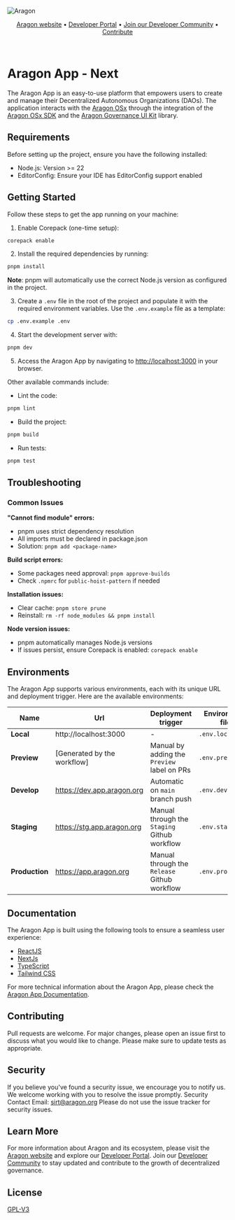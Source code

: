 ![Aragon](https://res.cloudinary.com/dbktgy3vg/image/upload/v1689668058/aragon-app_hpima1.png)

<p align="center">
  <a href="https://aragon.org/">Aragon website</a>
  •
  <a href="https://devs.aragon.org/">Developer Portal</a>
  •
  <a href="https://aragonproject.typeform.com/to/LngekEhU">Join our Developer Community</a>
  •
  <a href="https://aragonproject.typeform.com/dx-contribution">Contribute</a>
</p>

<br/>

# Aragon App - Next

The Aragon App is an easy-to-use platform that empowers users to create and manage their Decentralized Autonomous
Organizations (DAOs). The application interacts with the [Aragon OSx](https://github.com/aragon/osx) through the
integration of the [Aragon OSx SDK](https://github.com/aragon/sdk) and the
[Aragon Governance UI Kit](https://github.com/aragon/gov-ui-kit) library.

## Requirements

Before setting up the project, ensure you have the following installed:

- Node.js: Version >= 22
- EditorConfig: Ensure your IDE has EditorConfig support enabled

## Getting Started

Follow these steps to get the app running on your machine:

1. Enable Corepack (one-time setup):

```bash
corepack enable
```

2. Install the required dependencies by running:

```bash
pnpm install
```

**Note**: pnpm will automatically use the correct Node.js version as configured in the project.

3. Create a `.env` file in the root of the project and populate it with the required environment variables. Use the
   `.env.example` file as a template:

```bash
cp .env.example .env
```

4. Start the development server with:

```bash
pnpm dev
```

5. Access the Aragon App by navigating to [http://localhost:3000](http://localhost:3000) in your browser.

Other available commands include:

- Lint the code:

```bash
pnpm lint
```

- Build the project:

```bash
pnpm build
```

- Run tests:

```bash
pnpm test
```

## Troubleshooting

### Common Issues

**"Cannot find module" errors:**

- pnpm uses strict dependency resolution
- All imports must be declared in package.json
- Solution: `pnpm add <package-name>`

**Build script errors:**

- Some packages need approval: `pnpm approve-builds`
- Check `.npmrc` for `public-hoist-pattern` if needed

**Installation issues:**

- Clear cache: `pnpm store prune`
- Reinstall: `rm -rf node_modules && pnpm install`

**Node version issues:**

- pnpm automatically manages Node.js versions
- If issues persist, ensure Corepack is enabled: `corepack enable`

## Environments

The Aragon App supports various environments, each with its unique URL and deployment trigger. Here are the available
environments:

| Name           | Url                         | Deployment trigger                           | Environment file  |
| -------------- | --------------------------- | -------------------------------------------- | ----------------- |
| **Local**      | http://localhost:3000       | -                                            | `.env.local`      |
| **Preview**    | [Generated by the workflow] | Manual by adding the `Preview` label on PRs  | `.env.preview`    |
| **Develop**    | https://dev.app.aragon.org  | Automatic on `main` branch push              | `.env.develop`    |
| **Staging**    | https://stg.app.aragon.org  | Manual through the `Staging` Github workflow | `.env.staging`    |
| **Production** | https://app.aragon.org      | Manual through the `Release` Github workflow | `.env.production` |

## Documentation

The Aragon App is built using the following tools to ensure a seamless user experience:

- [ReactJS](https://reactjs.org)
- [NextJs](https://nextjs.org/)
- [TypeScript](https://www.typescriptlang.org)
- [Tailwind CSS](https://tailwindcss.com)

For more technical information about the Aragon App, please check the [Aragon App Documentation](./docs/index.md).

## Contributing

Pull requests are welcome. For major changes, please open an issue first to discuss what you would like to change.
Please make sure to update tests as appropriate.

## Security

If you believe you've found a security issue, we encourage you to notify us. We welcome working with you to resolve the
issue promptly. Security Contact Email: sirt@aragon.org Please do not use the issue tracker for security issues.

## Learn More

For more information about Aragon and its ecosystem, please visit the [Aragon website](https://aragon.org/) and explore
our [Developer Portal](https://devs.aragon.org/). Join our
[Developer Community](https://aragonproject.typeform.com/to/LngekEhU) to stay updated and contribute to the growth of
decentralized governance.

## License

[GPL-V3](./LICENSE)

